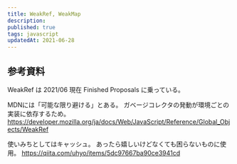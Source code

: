 ```yaml
---
title: WeakRef, WeakMap
description: 
published: true
tags: javascript
updatedAt: 2021-06-28
---
```


## 参考資料

WeakRef は 2021/06 現在 Finished Proposals に乗っている。


MDNには「可能な限り避ける」とある。
ガベージコレクタの発動が環境ごとの実装に依存するため。
https://developer.mozilla.org/ja/docs/Web/JavaScript/Reference/Global_Objects/WeakRef


使いみちとしてはキャッシュ。
あったら嬉しいけどなくても困らないものに使用。
https://qiita.com/uhyo/items/5dc97667ba90ce3941cd
